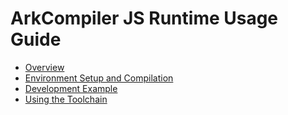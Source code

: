 # ArkCompiler JS Runtime Usage Guide

-   [Overview](overview.md)
-   [Environment Setup and Compilation](environment-setup-and-compilation.md)
-   [Development Example](development-example.md)
-   [Using the Toolchain](using-the-toolchain.md)


